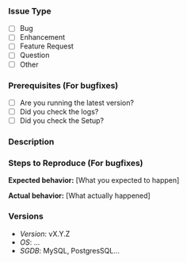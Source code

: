 <!--
This is a guideline to help us to understand SQLTools Issues. 

You don't need to stick to this, but please try to guide us to reproduce the errors or understand your feature requests.
-->

### Issue Type

* [ ] Bug
* [ ] Enhancement 
* [ ] Feature Request
* [ ] Question
* [ ] Other

### Prerequisites (For bugfixes)

* [ ] Are you running the latest version?
* [ ] Did you check the logs?
* [ ] Did you check the Setup?

### Description

<!-- Description of the bug or feature -->

### Steps to Reproduce (For bugfixes)

<!--
1. First Step
2. Second Step
3. and so on...
-->

**Expected behavior:** [What you expected to happen]

**Actual behavior:** [What actually happened]

### Versions

- *Version*: vX.Y.Z
- *OS*: ...
- *SGDB*: MySQL, PostgresSQL...

<!--
You can get this information from executing `SQLTools: Version` from VSCode `Quick Open`.
-->
